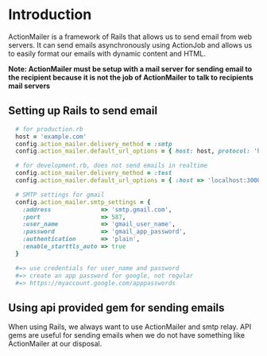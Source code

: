 
# Introduction
ActionMailer is a framework of Rails that allows us to send email from web servers. It can send emails asynchronously using ActionJob and allows us to easily format our emails with dynamic content and HTML.

**Note: ActionMailer must be setup with a mail server for sending email to the recipient because it is not the job of ActionMailer to talk to recipients mail servers**

## Setting up Rails to send email
```ruby
  # for production.rb
  host = 'example.com'
  config.action_mailer.delivery_method = :smtp
  config.action_mailer.default_url_options = { host: host, protocol: 'https' }

  # for development.rb, does not send emails in realtime
  config.action_mailer.delivery_method = :test
  config.action_mailer.default_url_options = { :host => 'localhost:3000', protocol: 'http' }

  # SMTP settings for gmail
  config.action_mailer.smtp_settings = {
    :address              => 'smtp.gmail.com',
    :port                 => 587,
    :user_name            => 'gmail_user_name',
    :password             => 'gmail_app_password',
    :authentication       => 'plain',
    :enable_starttls_auto => true
  }

  #=> use credentials for user_name and password
  #=> create an app password for google, not regular
  #=> https://myaccount.google.com/apppasswords
```

## Using api provided gem for sending emails
When using Rails, we always want to use ActionMailer and smtp relay. API gems are useful for sending emails when we do not have something like ActionMailer at our disposal.
